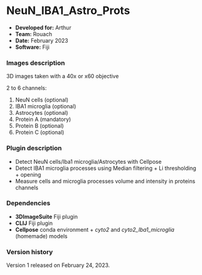 # NeuN_IBA1_Astro_Prots 

* **Developed for:** Arthur
* **Team:** Rouach
* **Date:** February 2023
* **Software:** Fiji


### Images description

3D images taken with a 40x or x60 objective

2 to 6 channels:
  1. NeuN cells (optional)
  2. IBA1 microglia (optional)
  3. Astrocytes (optional)
  4. Protein A (mandatory)
  5. Protein B (optional)
  6. Protein C (optional)

### Plugin description

* Detect NeuN cells/Iba1 microglia/Astrocytes with Cellpose
* Detect IBA1 microglia processes using Median filtering + Li thresholding + opening
* Measure cells and microglia processes volume and intensity in proteins channels

### Dependencies

* **3DImageSuite** Fiji plugin
* **CLIJ** Fiji plugin
* **Cellpose** conda environment + *cyto2* and *cyto2_Iba1_microglia* (homemade) models

### Version history

Version 1 released on February 24, 2023.

